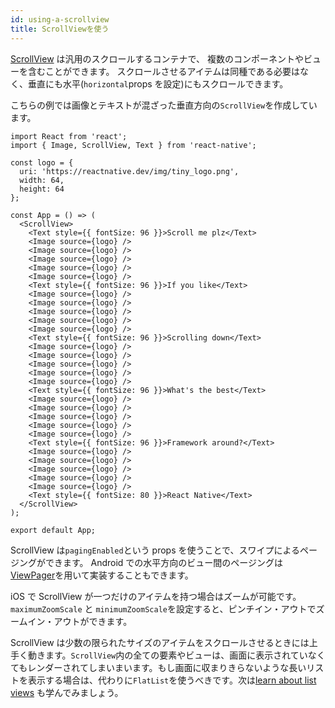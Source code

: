 ```yaml
---
id: using-a-scrollview
title: ScrollViewを使う
---
```


[ScrollView](scrollview.md) は汎用のスクロールするコンテナで、 複数のコンポーネントやビューを含むことができます。
スクロールさせるアイテムは同種である必要はなく、垂直にも水平(`horizontal`props を設定)にもスクロールできます。

こちらの例では画像とテキストが混ざった垂直方向の`ScrollView`を作成しています。

```SnackPlayer name=Using%20ScrollView
import React from 'react';
import { Image, ScrollView, Text } from 'react-native';

const logo = {
  uri: 'https://reactnative.dev/img/tiny_logo.png',
  width: 64,
  height: 64
};

const App = () => (
  <ScrollView>
    <Text style={{ fontSize: 96 }}>Scroll me plz</Text>
    <Image source={logo} />
    <Image source={logo} />
    <Image source={logo} />
    <Image source={logo} />
    <Image source={logo} />
    <Text style={{ fontSize: 96 }}>If you like</Text>
    <Image source={logo} />
    <Image source={logo} />
    <Image source={logo} />
    <Image source={logo} />
    <Image source={logo} />
    <Text style={{ fontSize: 96 }}>Scrolling down</Text>
    <Image source={logo} />
    <Image source={logo} />
    <Image source={logo} />
    <Image source={logo} />
    <Image source={logo} />
    <Text style={{ fontSize: 96 }}>What's the best</Text>
    <Image source={logo} />
    <Image source={logo} />
    <Image source={logo} />
    <Image source={logo} />
    <Image source={logo} />
    <Text style={{ fontSize: 96 }}>Framework around?</Text>
    <Image source={logo} />
    <Image source={logo} />
    <Image source={logo} />
    <Image source={logo} />
    <Image source={logo} />
    <Text style={{ fontSize: 80 }}>React Native</Text>
  </ScrollView>
);

export default App;
```

ScrollView は`pagingEnabled`という props を使うことで、スワイプによるページングができます。 Android での水平方向のビュー間のページングは [ViewPager](https://github.com/react-native-community/react-native-viewpager)を用いて実装することもできます。

iOS で ScrollView が一つだけのアイテムを持つ場合はズームが可能です。`maximumZoomScale` と `minimumZoomScale`を設定すると、ピンチイン・アウトでズームイン・アウトができます。

ScrollView は少数の限られたサイズのアイテムをスクロールさせるときには上手く動きます。`ScrollView`内の全ての要素やビューは、画面に表示されていなくてもレンダーされてしまいまいます。もし画面に収まりきらないような長いリストを表示する場合は、代わりに`FlatList`を使うべきです。次は[learn about list views](using-a-listview.md) も学んでみましょう。
